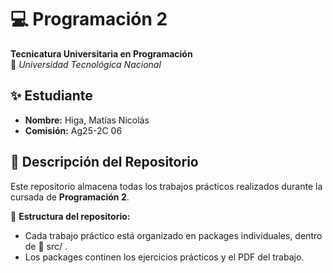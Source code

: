 # 💻 Programación 2
**Tecnicatura Universitaria en Programación**  
📍 *Universidad Tecnológica Nacional*  

## ✨ Estudiante  
- **Nombre:** Higa, Matías Nicolás 
- **Comisión:** Ag25-2C 06

## 📂 Descripción del Repositorio  
Este repositorio almacena todas los trabajos prácticos realizados durante la cursada de **Programación 2**.  

📌 **Estructura del repositorio:**  
- Cada trabajo práctico está organizado en packages individuales, dentro de 📂 src/ .  
- Los packages continen los ejercicios prácticos y el PDF del trabajo.
